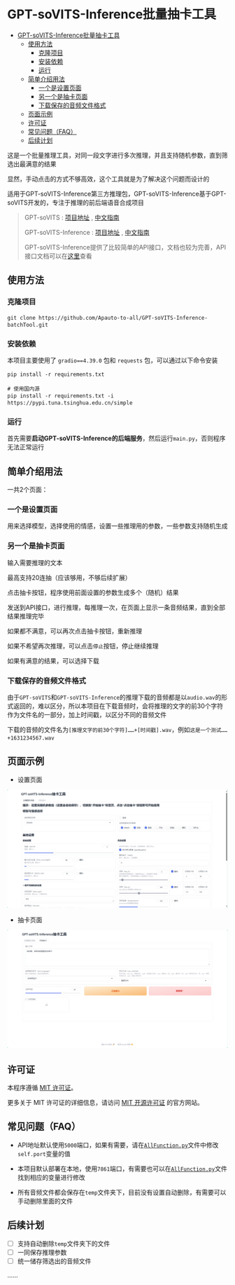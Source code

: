 # GPT-soVITS-Inference批量抽卡工具

- [GPT-soVITS-Inference批量抽卡工具](#gpt-sovits-inference批量抽卡工具)
  - [使用方法](#使用方法)
    - [克隆项目](#克隆项目)
    - [安装依赖](#安装依赖)
    - [运行](#运行)
  - [简单介绍用法](#简单介绍用法)
    - [一个是设置页面](#一个是设置页面)
    - [另一个是抽卡页面](#另一个是抽卡页面)
    - [下载保存的音频文件格式](#下载保存的音频文件格式)
  - [页面示例](#页面示例)
  - [许可证](#许可证)
  - [常见问题（FAQ）](#常见问题faq)
  - [后续计划](#后续计划)

这是一个批量推理工具，对同一段文字进行多次推理，并且支持随机参数，直到筛选出最满意的结果

显然，手动点击的方式不够高效，这个工具就是为了解决这个问题而设计的

适用于GPT-soVITS-Inference第三方推理包，GPT-soVITS-Inference基于GPT-soVITS开发的，专注于推理的前后端语音合成项目

> GPT-soVITS : [项目地址](https://github.com/RVC-Boss/GPT-SoVITS) , [中文指南](https://www.yuque.com/baicaigongchang1145haoyuangong/ib3g1e)
>
> GPT-soVITS-Inference : [项目地址](https://github.com/X-T-E-R/GPT-SoVITS-Inference) , [中文指南](https://www.yuque.com/xter/zibxlp)
>
> GPT-soVITS-Inference提供了比较简单的API接口，文档也较为完善，API接口文档可以在[这里](https://www.yuque.com/xter/zibxlp/knu8p82lb5ipufqy)查看

## 使用方法

### 克隆项目

```shell
git clone https://github.com/Apauto-to-all/GPT-soVITS-Inference-batchTool.git
```

### 安装依赖

本项目主要使用了 `gradio==4.39.0` 包和 `requests` 包，可以通过以下命令安装

```shell
pip install -r requirements.txt

# 使用国内源
pip install -r requirements.txt -i https://pypi.tuna.tsinghua.edu.cn/simple
```

### 运行

首先需要**启动GPT-soVITS-Inference的后端服务**，然后运行`main.py`，否则程序无法正常运行

## 简单介绍用法

一共2个页面：

### 一个是设置页面

用来选择模型，选择使用的情感，设置一些推理用的参数，一些参数支持随机生成

### 另一个是抽卡页面

输入需要推理的文本

最高支持20连抽（应该够用，不够后续扩展）

点击抽卡按钮，程序使用前面设置的参数生成多个（随机）结果

发送到API接口，进行推理，每推理一次，在页面上显示一条音频结果，直到全部结果推理完毕

如果都不满意，可以再次点击抽卡按钮，重新推理

如果不希望再次推理，可以点击`停止`按钮，停止继续推理

如果有满意的结果，可以选择下载

### 下载保存的音频文件格式

由于`GPT-soVITS`和`GPT-soVITS-Inference`的推理下载的音频都是以`audio.wav`的形式返回的，难以区分，所以本项目在下载音频时，会将推理的文字的前30个字符作为文件名的一部分，加上时间戳，以区分不同的音频文件

下载的音频的文件名为`[推理文字的前30个字符]……+[时间戳].wav`，例如`这是一个测试……+1631234567.wav`

## 页面示例

- 设置页面

![alt text](/show/image.png)

- 抽卡页面

![alt text](/show/image-1.png)

## 许可证

本程序遵循 [MIT 许可证](https://opensource.org/license/mit/)。

更多关于 MIT 许可证的详细信息，请访问 [MIT 开源许可证](https://opensource.org/license/mit/) 的官方网站。

## 常见问题（FAQ）

- API地址默认使用`5000`端口，如果有需要，请在[`AllFunction.py`](AllFunction.py)文件中修改`self.port`变量的值

- 本项目默认部署在本地，使用`7861`端口，有需要也可以在[`AllFunction.py`](AllFunction.py)文件找到相应的变量进行修改

- 所有音频文件都会保存在`temp`文件夹下，目前没有设置自动删除，有需要可以手动删除里面的文件

## 后续计划

- [ ] 支持自动删除`temp`文件夹下的文件
- [ ] 一同保存推理参数
- [ ] 统一储存筛选出的音频文件

……
